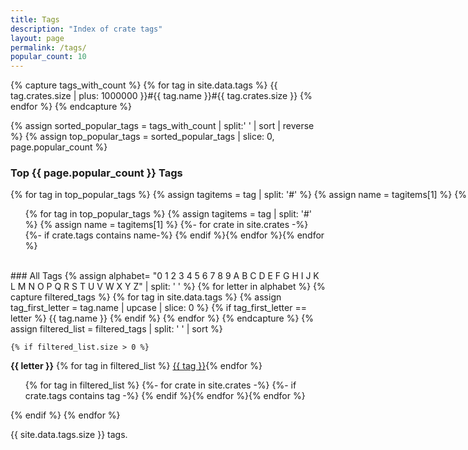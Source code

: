 ```yaml
---
title: Tags
description: "Index of crate tags"
layout: page
permalink: /tags/
popular_count: 10
---
```


<script>
var ul_last;

function filter_ul(ul_id, li_id) {
    var ul, li;

    // Hide list items in last unordered list
    if (ul_last != null) {
       ul = document.getElementById(ul_last);
       li = ul.getElementsByTagName("li");
       for (i = 0; i < li.length; i++) {
           li[i].style.display = "none";
       }
    }

    // Show list items in li_id in unordered list ul_id
    ul = document.getElementById(ul_id);
    li = ul.getElementsByTagName("li");
    for (i = 0; i < li.length; i++) {
        if (li[i].id == li_id) {
            li[i].style.display = "list-item";
        } else {
            li[i].style.display = "none";
        }
    }

    ul_last = ul_id;
}
</script>

<style>
.crate_list li {
    display: none;
}
</style>

{% capture tags_with_count %}
  {% for tag in site.data.tags %}
    {{ tag.crates.size | plus: 1000000 }}#{{ tag.name }}#{{ tag.crates.size }}
  {% endfor %}
{% endcapture %}

{% assign sorted_popular_tags = tags_with_count | split:' ' | sort | reverse %}
{% assign top_popular_tags = sorted_popular_tags | slice: 0, page.popular_count %}

### Top {{ page.popular_count }} Tags
<div style="white-space: nowrap;">
{% for tag in top_popular_tags %}
{% assign tagitems = tag | split: '#' %}
{% assign name = tagitems[1] %}
{% assign count = tagitems[2] %}
<a class="crate-tag-link" onclick="filter_ul('section-Popular','tag-{{ name }}')">{{name}}({{count}})</a>{% endfor %}
</div>

<ul id="section-Popular" class="crate_list">
{% for tag in top_popular_tags %}
    {% assign tagitems = tag | split: '#' %}
    {% assign name = tagitems[1] %}
    {%- for crate in site.crates -%}
        {%- if crate.tags contains name-%}
<li id="tag-{{ name }}"><a href="{{ base_url }}/crates/{{ crate.crate }}">{{ crate.title }}</a> - {{ crate.short_description }}</li>
{% endif %}{% endfor %}{% endfor %}
</ul>

<br>
### All Tags
{% assign alphabet= "0 1 2 3 4 5 6 7 8 9 A B C D E F G H I J K L M N O P Q R S T U V W X Y Z" | split: ' ' %}
{% for letter in alphabet %}
    {% capture filtered_tags %}
        {% for tag in site.data.tags %}
            {% assign tag_first_letter = tag.name | upcase | slice: 0 %}
            {% if tag_first_letter == letter %}
            {{ tag.name }}
            {% endif %}
        {% endfor %}
    {% endcapture %}
    {% assign filtered_list = filtered_tags | split: ' ' | sort %}

    {% if filtered_list.size > 0 %}
<b>{{ letter }}</b>
{% for tag in filtered_list %}
<a class="crate-tag-link" href="#{{ letter | downcase }}" onclick="filter_ul('section-{{ letter }}','tag-{{ tag }}')">{{ tag }}</a>{% endfor %}

<ul id="section-{{ letter }}" class="crate_list">
        {% for tag in filtered_list %}
            {%- for crate in site.crates -%}
                {%- if crate.tags contains tag -%}
<li id="tag-{{ tag }}"><a href="{{ "crates/" | append: crate.crate | downcase | relative_url }}">{{ crate.title }}</a>: {{ crate.short_description }}</li>
{% endif %}{% endfor %}{% endfor %}
</ul>
    {% endif %}
{% endfor %}

{{ site.data.tags.size }} tags.
